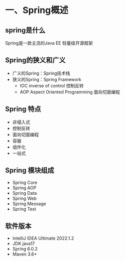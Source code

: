 # 一、Spring概述

## spring是什么

Spring是一款主流的Java EE 轻量级开源框架

## Spring的狭义和广义

- 广义的Spring：Spring技术栈
- 狭义的Spring：Spring Framework
    - IOC inverse of control 控制反转
    - AOP Aspect Oriented Programming 面向切面编程


## Spring 特点

- 非侵入式
- 控制反转
- 面向切面编程
- 容器
- 组件化
- 一站式

## Spring 模块组成

- Spring Core
- Spring AOP
- Spring Data
- Spring Web
- Spring Message
- Spring Test

## 软件版本

- IntelliJ IDEA Ultimate 2022.1.2
- JDK java17
- Spring 6.0.2
- Maven 3.6+
